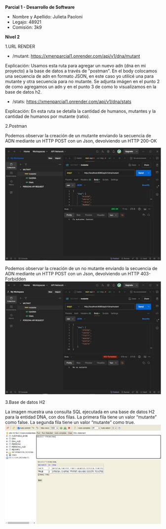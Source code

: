 **Parcial 1 - Desarrollo de Software**

- Nombre y Apellido: Julieta Paoloni
- Legajo: 48921
- Comisión: 3k9
  
**Nivel 2**

1.URL RENDER 

- /mutant: https://xmenparcial1.onrender.com/api/v1/dna/mutant

Explicación: Usamos esta ruta para agregar un nuevo adn (dna en mi proyecto) a la base de datos a través de "postman". En el body colocamos una secuencia de adn en formato JSON, en este caso yo utilicé una para mutante y otra secuencia para no mutante.
Se adjunta imágen en el punto 2 de como agregamos un adn y en el punto 3 de como lo visualizamos en la base de datos h2.

- /stats: https://xmenparcial1.onrender.com/api/v1/dna/stats

 Explicación: En esta ruta se detalla la cantidad de humanos, mutantes y la cantidad de humanos por mutante (ratio).



2.Postman



Podemos observar la creación de un mutante enviando la secuencia de ADN mediante un
HTTP POST con un Json, devolviendo un  HTTP 200-OK

 ![Postman](https://github.com/JulietaPaoloni/XMENS/blob/main/postman%20200.jpeg)

Podemos observar la creación de un no mutante enviando la secuencia de ADN mediante un HTTP POST con un Json, devolviendo un  HTTP 403-Forbidden
 ![Postman](https://github.com/JulietaPaoloni/XMENS/blob/main/postman%20400.jfif)


 3.Base de datos H2
 
 La imagen muestra una consulta SQL ejecutada en una base de datos H2 para la entidad DNA,
 con dos filas. La primera fila tiene un valor “mutante” como false. La segunda fila tiene un valor “mutante” como true.
 ![H2](https://github.com/JulietaPaoloni/XMENS/blob/main/h2.jfif)

 
